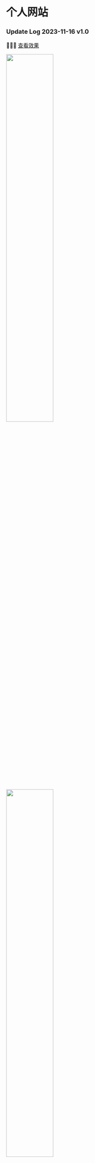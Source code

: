 # 个人网站
### Update Log 2023-11-16  v1.0
  
  
  🍭🍭🍭  [查看效果](https://sunyang.vip)


  <img  width="50%" src="https://cdn.jsdelivr.net/gh/svnyang/svnyang/assets/images/00.png" />

  <img  width="50%" src="https://cdn.jsdelivr.net/gh/svnyang/svnyang/assets/images/02.png" />

  <img  width="50%" src="https://cdn.jsdelivr.net/gh/svnyang/svnyang/assets/images/03.png" />

  <img  width="50%" src="https://cdn.jsdelivr.net/gh/svnyang/svnyang/assets/images/04.png" />
  
